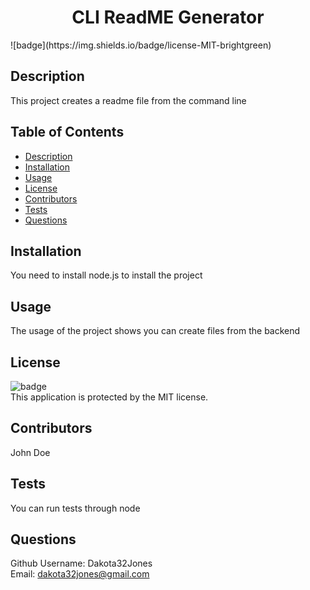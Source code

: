 
  <h1 align="center">CLI ReadME Generator</h1>
  ![badge](https://img.shields.io/badge/license-MIT-brightgreen)<br />

  ## Description
  This project creates a readme file from the  command line

  ## Table of Contents
  - [Description](#Description)
  - [Installation](#Installation)
  - [Usage](#Usage)
  - [License](#License)
  - [Contributors](#Contributors)
  - [Tests](#Tests)
  - [Questions](#Questions)

  ## Installation 
  You need to install node.js to install the project 

  ## Usage 
  The usage of the project shows you can create files from the  backend 

  ## License 
  ![badge](https://img.shields.io/badge/license-MIT-brightgreen)
  <br />
  This application is protected by the MIT license.

  ## Contributors
  John Doe

  ## Tests
  You can run tests through node

  ## Questions
  Github Username: Dakota32Jones <br />
  Email: dakota32jones@gmail.com